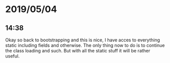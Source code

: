 # 2019/05/04

## 14:38

Okay so back to bootstrapping and this is nice, I have acces to everything
static including fields and otherwise. The only thing now to do is to
continue the class loading and such. But with all the static stuff it will
be rather useful.

